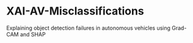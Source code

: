 # XAI-AV-Misclassifications
Explaining object detection failures in autonomous vehicles using Grad-CAM and SHAP
